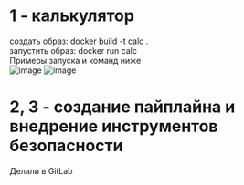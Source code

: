 # 1 - калькулятор
создать образ: docker build -t calc .  
запустить образ: docker run calc  
Примеры запуска и команд ниже  
![image](https://github.com/user-attachments/assets/9e5b4330-ee0c-48da-9def-5c8c73be06e6)
![image](https://github.com/user-attachments/assets/d6ec1648-d1ff-4d67-b77f-4b637bf7a7c8)
# 2, 3 - создание пайплайна и внедрение инструментов безопасности
Делали в GitLab  

